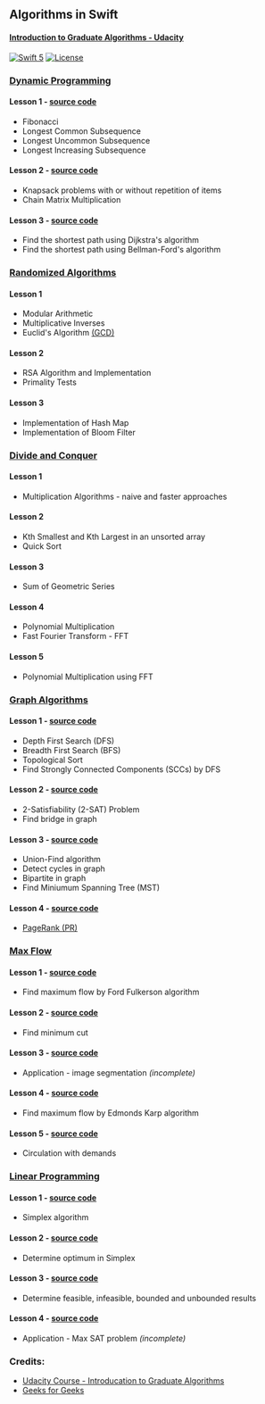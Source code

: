 ## Algorithms in Swift
#### [Introduction to Graduate Algorithms - Udacity](https://classroom.udacity.com/courses/ud401)

[![Swift 5](https://img.shields.io/badge/Swift-5.0-orange.svg?style=flat)](https://developer.apple.com/swift/)  [![License](https://img.shields.io/github/license/mashape/apistatus.svg)](https://github.com/twho/LeetCode-Swift/blob/master/LICENSE)

### [Dynamic Programming](https://classroom.udacity.com/courses/ud401/lessons/9752571100/concepts/97999906740923)
#### Lesson 1 - [source code](AlgorithmsSwift/DynamicProgramming/DP1.swift)
- Fibonacci
- Longest Common Subsequence
- Longest Uncommon Subsequence
- Longest Increasing Subsequence

#### Lesson 2 - [source code](AlgorithmsSwift/DynamicProgramming/DP2.swift)
- Knapsack problems with or without repetition of items
- Chain Matrix Multiplication

#### Lesson 3 - [source code](AlgorithmsSwift/DynamicProgramming/DP3.swift)
- Find the shortest path using Dijkstra's algorithm
- Find the shortest path using Bellman-Ford's algorithm

### [Randomized Algorithms](https://classroom.udacity.com/courses/ud401/lessons/10043970561/concepts/100419526680923)
#### Lesson 1
- Modular Arithmetic
- Multiplicative Inverses
- Euclid's Algorithm [(GCD)](https://en.wikipedia.org/wiki/Greatest_common_divisor)

#### Lesson 2
- RSA Algorithm and Implementation
- Primality Tests

#### Lesson 3
- Implementation of Hash Map
- Implementation of Bloom Filter

### [Divide and Conquer](https://classroom.udacity.com/courses/ud401/lessons/10160749579/concepts/101586102940923)
#### Lesson 1
- Multiplication Algorithms - naive and faster approaches

#### Lesson 2
- Kth Smallest and Kth Largest in an unsorted array
- Quick Sort

#### Lesson 3
- Sum of Geometric Series

#### Lesson 4
- Polynomial Multiplication
- Fast Fourier Transform - FFT

#### Lesson 5
- Polynomial Multiplication using FFT

### [Graph Algorithms](https://classroom.udacity.com/courses/ud401/lessons/10159691481/concepts/ccc7db7b-af71-4683-8887-042e6d395085)
#### Lesson 1 - [source code](AlgorithmsSwift/Graph/GR1.swift)
- Depth First Search (DFS)
- Breadth First Search (BFS)
- Topological Sort
- Find Strongly Connected Components (SCCs) by DFS

#### Lesson 2 - [source code](AlgorithmsSwift/Graph/GR2.swift)
- 2-Satisfiability (2-SAT) Problem
- Find bridge in graph

#### Lesson 3 - [source code](AlgorithmsSwift/Graph/GR3.swift)
- Union-Find algorithm
- Detect cycles in graph
- Bipartite in graph
- Find Miniumum Spanning Tree (MST)

#### Lesson 4 - [source code](AlgorithmsSwift/Graph/GR4.swift)
- [PageRank (PR)](https://en.wikipedia.org/wiki/PageRank)

### [Max Flow](https://classroom.udacity.com/courses/ud401/lessons/0192c644-e156-46ab-83b8-6085cb5afbfb/concepts/a1d094d1-76cd-404f-8f6e-0192ebe642e7)
#### Lesson 1 - [source code](AlgorithmsSwift/MaxFlow/MF1.swift)
- Find maximum flow by Ford Fulkerson algorithm

#### Lesson 2 - [source code](AlgorithmsSwift/MaxFlow/MF2.swift)
- Find minimum cut

#### Lesson 3 - [source code](AlgorithmsSwift/MaxFlow/MF3.swift)
- Application - image segmentation *(incomplete)*

#### Lesson 4 - [source code](AlgorithmsSwift/MaxFlow/MF4.swift)
- Find maximum flow by Edmonds Karp algorithm

#### Lesson 5 - [source code](AlgorithmsSwift/MaxFlow/MF5.swift)
- Circulation with demands

### [Linear Programming](https://classroom.udacity.com/courses/ud401/lessons/f1e63dea-1406-470d-a6a8-a54b6b6b3724/concepts/de2811cd-0357-42a6-8ee3-44b13e3a6d19)
#### Lesson 1 - [source code](AlgorithmsSwift/LinearProgramming/LP1.swift)
- Simplex algorithm

#### Lesson 2 - [source code](AlgorithmsSwift/LinearProgramming/LP2.swift)
- Determine optimum in Simplex

#### Lesson 3 - [source code](AlgorithmsSwift/LinearProgramming/LP3.swift)
- Determine feasible, infeasible, bounded and unbounded results

#### Lesson 4 - [source code](AlgorithmsSwift/LinearProgramming/LP4.swift)
- Application - Max SAT problem *(incomplete)*

### Credits: 
- [Udacity Course - Introducation to Graduate Algorithms](https://classroom.udacity.com/courses/ud401)
- [Geeks for Geeks](https://www.geeksforgeeks.org/)
